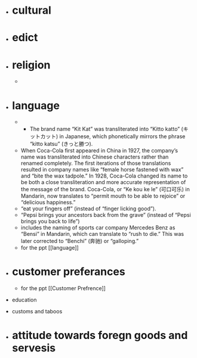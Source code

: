 - # cultural
- # edict
- # religion
	- 
- # language
	- - The brand name “Kit Kat” was transliterated into “Kitto katto” (キットカット) in Japanese, which phonetically mirrors the phrase “kitto katsu” (きっと勝つ).
	- When Coca-Cola first appeared in China in 1927, the company’s name was transliterated into Chinese characters rather than renamed completely. The first iterations of those translations resulted in company names like “female horse fastened with wax” and “bite the wax tadpole.” In 1928, Coca-Cola changed its name to be both a close transliteration and more accurate representation of the message of the brand. Coca-Cola, or “Ke kou ke le” (可口可乐) in Mandarin, now translates to “permit mouth to be able to rejoice” or “delicious happiness.”
	- “eat your fingers off” (instead of “finger licking good”).
	- “Pepsi brings your ancestors back from the grave” (instead of “Pepsi brings you back to life”)
	- includes the naming of sports car company Mercedes Benz as “Bensi” in Mandarin, which can translate to “rush to die.” This was later corrected to “Benchi” (奔驰) or “galloping.”
	- for the ppt [[language]]
- # customer preferances
	- for the ppt [[Customer Prefrence]]
- education
- customs and taboos
	
- # attitude towards foregn goods and servesis

